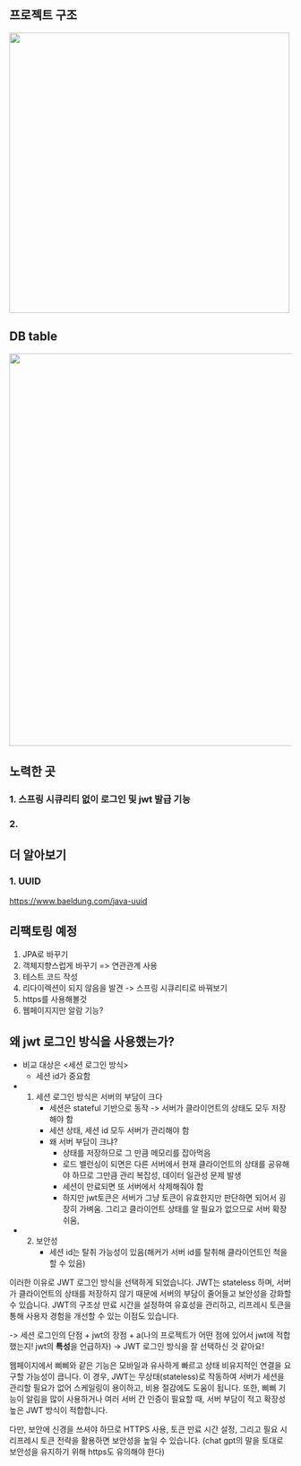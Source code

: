 ## 프로젝트 구조
<img width=500 src="https://postfiles.pstatic.net/MjAyNDA4MjFfMjYg/MDAxNzI0MjM0NTUzNjc5.QIEfGgbysrA2cXmXPqGcYOzDAzZO84K-hc8vdLZ-1Fog.8qnvdEr1QAZmgj5Fz7kqv33JZUhghqgRdFbzspKfdnkg.JPEG/Untitled_Design-001.jpg?type=w966" />

## DB table
<img width=700 src="https://postfiles.pstatic.net/MjAyNDA4MjFfMTk5/MDAxNzI0MjI5MzI4NjE1.NapBYRYcBqqy7K6mr7OsRdsZlW-l9U1veqQQ1H_OIEIg.9R72hmgXI07svrTuGCcnDNLA1eU7QO-m4cCDHA8BJOIg.PNG/MZBeeper_(1).png?type=w966" />

## 노력한 곳
### 1. 스프링 시큐리티 없이 로그인 및 jwt 발급 기능
### 2. 


## 더 알아보기
### 1. UUID
https://www.baeldung.com/java-uuid

## 리팩토링 예정
1. JPA로 바꾸기
2. 객체지향스럽게 바꾸기 => 연관관계 사용
3. 테스트 코드 작성
4. 리다이렉션이 되지 않음을 발견 -> 스프링 시큐리티로 바꿔보기
5. https를 사용해볼것
6. 웹페이지지만 알람 기능?


## 왜 jwt 로그인 방식을 사용했는가?
- 비교 대상은 <세션 로그인 방식>
  - 세션 id가 중요함 
- 1) 세션 로그인 방식은 서버의 부담이 크다
     - 세션은 stateful 기반으로 동작 -> 서버가 클라이언트의 상태도 모두 저장해야 함 
     - 세션 상태, 세션 id 모두 서버가 관리해야 함
     - 왜 서버 부담이 크냐?
       - 상태를 저장하므로 그 만큼 메모리를 잡아먹음
       - 로드 밸런싱이 되면은 다른 서버에서 현재 클라이언트의 상태를 공유해야 하므로 그만큼 관리 복잡성, 데이터 일관성 문제 발생 
       - 세션이 만료되면 또 서버에서 삭제해줘야 함
       - 하지만 jwt토큰은 서버가 그냥 토큰이 유효한지만 판단하면 되어서 굉장히 가벼움. 그리고 클라이언트 상태를 알 필요가 없으므로 서버 확장 쉬움, 
- 2) 보안성
     - 세션 id는 탈취 가능성이 있음(해커가 서버 id를 탈취해 클라이언트인 척을 할 수 있음)
    
이러한 이유로 JWT 로그인 방식을 선택하게 되었습니다. JWT는 stateless 하며, 서버가 클라이언트의 상태를 저장하지 않기 때문에 서버의 부담이 줄어들고 보안성을 강화할 수 있습니다. JWT의 구조상 만료 시간을 설정하여 유효성을 관리하고, 리프레시 토큰을 통해 사용자 경험을 개선할 수 있는 이점도 있습니다.

-> 세션 로그인의 단점 + jwt의 장점 + a(나의 프로젝트가 어떤 점에 있어서 jwt에 적합했는지! jwt의 **특성**을 언급하자)
-> JWT 로그인 방식을 잘 선택하신 것 같아요!

웹페이지에서 삐삐와 같은 기능은 모바일과 유사하게 빠르고 상태 비유지적인 연결을 요구할 가능성이 큽니다. 이 경우, JWT는 무상태(stateless)로 작동하여 서버가 세션을 관리할 필요가 없어 스케일링이 용이하고, 비용 절감에도 도움이 됩니다. 또한, 삐삐 기능이 알림을 많이 사용하거나 여러 서버 간 인증이 필요할 때, 서버 부담이 적고 확장성 높은 JWT 방식이 적합합니다.

다만, 보안에 신경을 쓰셔야 하므로 HTTPS 사용, 토큰 만료 시간 설정, 그리고 필요 시 리프레시 토큰 전략을 활용하면 보안성을 높일 수 있습니다.
(chat gpt의 말을 토대로 보안성을 유지하기 위해 https도 유의해야 한다)

